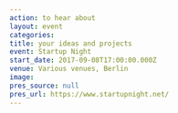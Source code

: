```yaml
---
action: to hear about
layout: event
categories:
title: your ideas and projects
event: Startup Night
start_date: 2017-09-08T17:00:00.000Z
venue: Various venues, Berlin
image:
pres_source: null
pres_url: https://www.startupnight.net/
---
```

